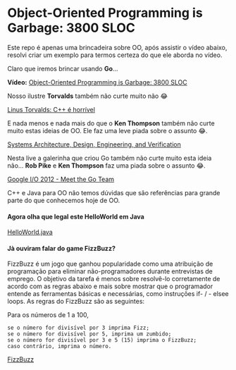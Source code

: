# Object-Oriented Programming is Garbage: 3800 SLOC

Este repo é apenas uma brincadeira sobre OO, após assistir o vídeo abaixo, resolvi criar um exemplo para termos certeza do que ele aborda no vídeo.

Claro que iremos brincar usando **Go**...

**Vídeo:**
[Object-Oriented Programming is Garbage: 3800 SLOC](https://www.youtube.com/watch?v=V6VP-2aIcSc)

Nosso ilustre **Torvalds** também não curte muito não 😂

[Linus Torvalds: C++ é horrível](http://harmful.cat-v.org/software/c++/linus)

E nada menos e nada mais do que o **Ken Thompson** também não curte muito estas ideias de OO. Ele faz uma leve piada sobre o assunto 😂.

[Systems Architecture, Design, Engineering, and Verification](https://youtu.be/dsMKJKTOte0?t=572)

Nesta live a galerinha que criou Go também não curte muito esta ideia não...
**Rob Pike** e **Ken Thompson** faz uma piada sobre o assunto 😂.

[Google I/O 2012 - Meet the Go Team](https://youtu.be/sln-gJaURzk?t=1067)

C++ e Java para OO não temos dúvidas que são referências para grande parte do que conhecemos hoje de OO.

#### Agora olha que legal este HelloWorld em Java

[HelloWorld.java](https://gist.github.com/lolzballs/2152bc0f31ee0286b722)


#### Jà ouviram falar do game FizzBuzz?

FizzBuzz é um jogo que ganhou popularidade como uma atribuição de programação para eliminar não-programadores durante entrevistas de emprego. O objetivo da tarefa é menos sobre resolvê-lo corretamente de acordo com as regras abaixo e mais sobre mostrar que o programador entende as ferramentas básicas e necessárias, como instruções if- / - elsee loops. As regras do FizzBuzz são as seguintes:

Para os números de 1 a 100,

    se o número for divisível por 3 imprima Fizz;
    se o número for divisível por 5, imprima um zumbido;
    se o número for divisível por 3 e 5 (15) imprima o FizzBuzz;
    caso contrário, imprima o número.
[FizzBuzz](https://github.com/EnterpriseQualityCoding/FizzBuzzEnterpriseEdition)
